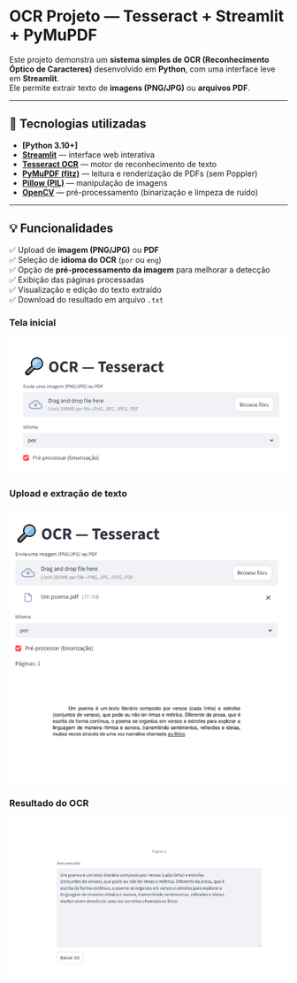 # OCR Projeto — Tesseract + Streamlit + PyMuPDF

Este projeto demonstra um **sistema simples de OCR (Reconhecimento Óptico de Caracteres)** desenvolvido em **Python**, com uma interface leve em **Streamlit**.  
Ele permite extrair texto de **imagens (PNG/JPG)** ou **arquivos PDF**.

---

## 🚀 Tecnologias utilizadas

- **[Python 3.10+]**
- **[Streamlit](https://streamlit.io/)** — interface web interativa
- **[Tesseract OCR](https://github.com/tesseract-ocr/tesseract)** — motor de reconhecimento de texto
- **[PyMuPDF (fitz)](https://pymupdf.readthedocs.io/)** — leitura e renderização de PDFs (sem Poppler)
- **[Pillow (PIL)](https://pillow.readthedocs.io/)** — manipulação de imagens
- **[OpenCV](https://opencv.org/)** — pré-processamento (binarização e limpeza de ruído)

---

## 💡 Funcionalidades

✅ Upload de **imagem (PNG/JPG)** ou **PDF**  
✅ Seleção de **idioma do OCR** (`por` ou `eng`)  
✅ Opção de **pré-processamento da imagem** para melhorar a detecção  
✅ Exibição das páginas processadas  
✅ Visualização e edição do texto extraído  
✅ Download do resultado em arquivo `.txt`


### Tela inicial
![Tela inicial](img/img01.PNG)

### Upload e extração de texto
![Upload de PDF ou imagem](img/img02.PNG)

### Resultado do OCR
![Texto extraído e botão de download](img/result.PNG)
